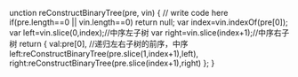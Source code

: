 
unction reConstructBinaryTree(pre, vin)
{
    // write code here
    if(pre.length==0 || vin.length==0) return null;
    var index=vin.indexOf(pre[0]);
    var left=vin.slice(0,index);//中序左子树
    var right=vin.slice(index+1);//中序右子树
    return {
        val:pre[0],
        //递归左右子树的前序，中序
        left:reConstructBinaryTree(pre.slice(1,index+1),left),
        right:reConstructBinaryTree(pre.slice(index+1),right)
     };
}